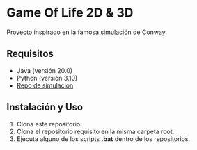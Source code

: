 # Game Of Life 2D & 3D

Proyecto inspirado en la famosa simulación de Conway.

## Requisitos

- Java (versión 20.0)
- Python (versión 3.10)
- [Repo de simulación](https://github.com/TomyMarengo/GameOfLife)

## Instalación y Uso

1. Clona este repositorio.
2. Clona el repositorio requisito en la misma carpeta root.
3. Ejecuta alguno de los scripts **.bat** dentro de los repositorios.